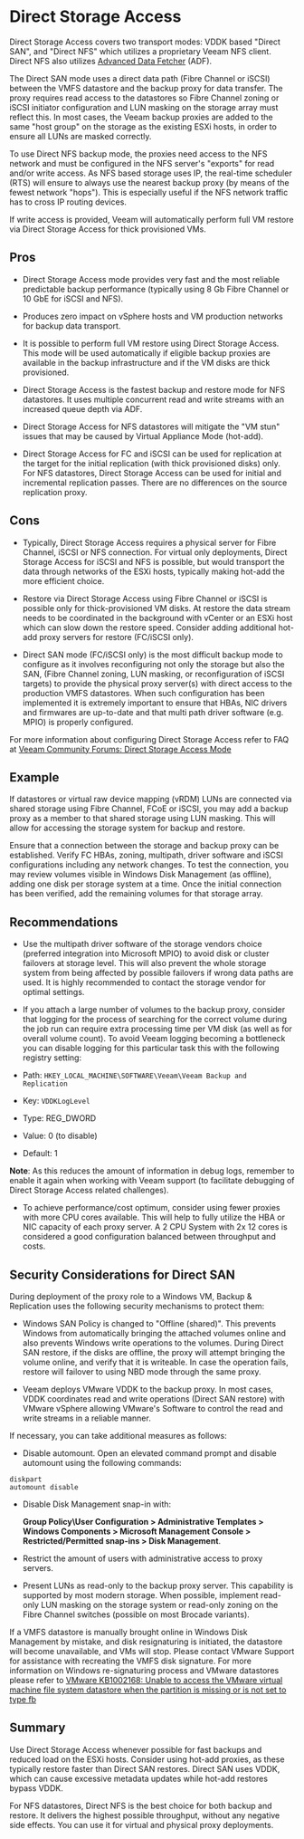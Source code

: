 # Direct Storage Access

Direct Storage Access covers two transport modes: VDDK based "Direct SAN", and
"Direct NFS" which utilizes a proprietary Veeam NFS client. Direct NFS also
utilizes [Advanced Data Fetcher](./proxy_server_and_transport_modes.md#storage-optimizations) (ADF).

The Direct SAN mode uses a direct data path (Fibre Channel or iSCSI) between
the VMFS datastore and the backup proxy for data transfer. The proxy requires
read access to the datastores so Fibre Channel zoning or iSCSI initiator configuration
and LUN masking on the storage array must reflect this.
In most cases, the Veeam backup proxies are added to
the same "host group" on the storage as the existing ESXi hosts, in order to
ensure all LUNs are masked correctly.

To use Direct NFS backup mode, the proxies need access to the NFS network
and must be configured in the NFS server's "exports" for read and/or write
access. As NFS based storage uses IP, the real-time scheduler (RTS) will ensure
to always use the nearest backup proxy (by means of the fewest network "hops"). This is especially useful if the NFS network traffic has to cross IP routing devices.

If write access is provided, Veeam will automatically perform full VM restore
via Direct Storage Access for thick provisioned VMs.

## Pros

-   Direct Storage Access mode provides very fast and the most reliable
    predictable backup performance (typically using 8 Gb Fibre Channel
    or 10 GbE for iSCSI and NFS).

-   Produces zero impact on vSphere hosts and VM production networks for backup data transport.

-   It is possible to perform full VM restore using Direct Storage Access. This mode will be used automatically if eligible backup proxies are available in the backup infrastructure and if the VM disks are thick provisioned.

-	Direct Storage Access is the fastest backup and restore mode for NFS datastores. It uses multiple concurrent read and write streams with an increased queue depth via ADF.

- Direct Storage Access for NFS datastores will mitigate the "VM stun" issues that may be caused by Virtual Appliance Mode (hot-add).

-   Direct Storage Access for FC and iSCSI can be used for replication at the target for the initial replication (with thick provisioned disks) only. For NFS datastores, Direct Storage Access can be used for initial and incremental replication passes. There are no differences on the source replication proxy.

## Cons

-   Typically, Direct Storage Access requires a physical server for Fibre
	Channel, iSCSI or NFS connection. For virtual only deployments, Direct Storage
  Access for iSCSI and NFS is possible, but would transport the data through
  networks of the ESXi hosts, typically making hot-add the more efficient choice.

-   Restore via Direct Storage Access using Fibre Channel or iSCSI is possible only
	  for thick-provisioned VM disks. At restore the data stream needs to be
    coordinated in the background with vCenter or an ESXi host which can slow down the restore speed. Consider adding additional hot-add proxy servers for restore (FC/iSCSI only).

-   Direct SAN mode (FC/iSCSI only) is the most difficult backup mode to
	configure as it involves reconfiguring not only the storage but also the SAN, (Fibre Channel zoning, LUN masking, or reconfiguration of iSCSI targets) to provide the physical proxy server(s) with direct access to the production VMFS datastores. When such configuration has been implemented it is extremely important to ensure that HBAs, NIC drivers and firmwares are up-to-date and that multi path driver software (e.g. MPIO) is properly configured.

For more information about configuring Direct Storage Access refer to FAQ
at [Veeam Community Forums: Direct Storage Access
Mode](http://forums.veeam.com/vmware-vsphere-f24/vmware-frequently-asked-questions-t9329.html#p39948)

## Example

If datastores or virtual raw device mapping (vRDM) LUNs are connected via shared storage
using Fibre Channel, FCoE or iSCSI, you may add a backup proxy as a member to
that shared storage using LUN masking. This will allow for accessing
the storage system for backup and restore.

Ensure that a connection between the storage and backup proxy can be established. Verify FC HBAs, zoning, multipath, driver software and iSCSI configurations including any network changes. To test the connection, you may review volumes visible in Windows Disk Management (as offline), adding one disk per storage system at a time. Once the initial connection has been verified, add the remaining volumes for that storage array.

## Recommendations

-   Use the multipath driver software of the storage vendors choice
    (preferred integration into Microsoft MPIO) to avoid disk or cluster
    failovers at storage level. This will also prevent the whole storage
    system from being affected by possible failovers if wrong data paths
    are used. It is highly recommended to contact the storage vendor for
	  optimal settings.

-   If you attach a large number of volumes to the backup proxy, consider
    that logging for the process of searching for the correct volume during the
    job run can require extra processing time per VM disk (as well as for
    overall volume count). To avoid Veeam logging becoming a bottleneck
    you can disable logging for this particular task this with the following
    registry setting:

  -   Path: `HKEY_LOCAL_MACHINE\SOFTWARE\Veeam\Veeam Backup and Replication`
  -   Key: `VDDKLogLevel`
  -   Type: REG_DWORD
  -   Value: 0 (to disable)
  -   Default: 1

  **Note**: As this reduces the amount of information in debug logs,
	remember to enable it again when working with Veeam support (to
	facilitate debugging of Direct Storage Access related challenges).

-   To achieve performance/cost optimum, consider using fewer proxies with
    more CPU cores available. This will help to fully utilize the HBA or
    NIC capacity of each proxy server. A 2 CPU System with 2x 12 cores is
    considered a good configuration balanced between throughput and costs.

## Security Considerations for Direct SAN

During deployment of the proxy role to a Windows VM, Backup &
Replication uses the following security mechanisms to protect them:

-   Windows SAN Policy is changed to "Offline (shared)". This prevents
    Windows from automatically bringing the attached volumes online and
    also prevents Windows write operations to the volumes. During Direct
    SAN restore, if the disks are offline, the proxy will attempt bringing the
    volume online, and verify that it is writeable. In case the operation
    fails, restore will failover to using NBD mode through the same proxy.

-   Veeam deploys VMware VDDK to the backup proxy. In most
    cases, VDDK coordinates read and write operations (Direct SAN restore) with VMware vSphere allowing VMware's Software to control
    the read and write streams in a reliable manner.

If necessary, you can take additional measures as follows:

- 	Disable automount. Open an elevated command prompt
    and disable automount using the following commands:

```
diskpart
automount disable
```

-   Disable Disk Management snap-in with:

    **Group Policy\User Configuration > Administrative Templates > Windows Components > Microsoft Management Console > Restricted/Permitted snap-ins > Disk Management**.

-   Restrict the amount of users with administrative access to proxy servers.

-   Present LUNs as read-only to the backup proxy server. This
    capability is supported by most modern storage. When possible, implement
    read-only LUN masking on the storage system or read-only zoning on the
    Fibre Channel switches (possible on most Brocade variants).

If a VMFS datastore is manually brought online in Windows Disk Management by
mistake, and disk resignaturing is initiated, the datastore will become unavailable,
and VMs will stop. Please contact VMware Support for assistance with recreating
the VMFS disk signature. For more information on Windows re-signaturing process
and VMware datastores please refer to [VMware KB1002168: Unable to access the VMware virtual machine file system datastore when the partition is missing or is not set to type fb](http://kb.vmware.com/kb/1002168)

## Summary

Use Direct Storage Access whenever possible for fast backups and reduced load on the ESXi hosts. Consider using hot-add proxies, as these typically restore faster than Direct SAN restores. Direct SAN uses VDDK, which can cause excessive metadata updates while hot-add restores bypass VDDK.

For NFS datastores, Direct NFS is the best choice for both backup and restore. It delivers the highest possible throughput, without any negative side effects. You can use it for virtual and physical proxy deployments.
